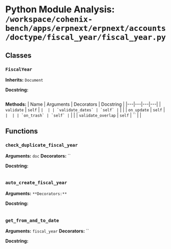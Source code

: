 # Python Module Analysis: `/workspace/cohenix-bench/apps/erpnext/erpnext/accounts/doctype/fiscal_year/fiscal_year.py`

## Classes

### `FiscalYear`
**Inherits:** `Document`


**Docstring:**
```

```

**Methods:**
| Name | Arguments | Decorators | Docstring |
|---|---|---|---|
| `validate` | `self` | `` |  |
| `validate_dates` | `self` | `` |  |
| `on_update` | `self` | `` |  |
| `on_trash` | `self` | `` |  |
| `validate_overlap` | `self` | `` |  |





## Functions

### `check_duplicate_fiscal_year`
**Arguments:** `doc`
**Decorators:** ``

**Docstring:**
```

```
### `auto_create_fiscal_year`
**Arguments:** ``
**Decorators:** ``

**Docstring:**
```

```
### `get_from_and_to_date`
**Arguments:** `fiscal_year`
**Decorators:** ``

**Docstring:**
```

```

